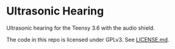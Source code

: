 Ultrasonic Hearing
==================

Ultrasonic hearing for the Teensy 3.6 with the audio shield.

The code in this repo is licensed under GPLv3. See [LICENSE.md](./LICENSE.md).
